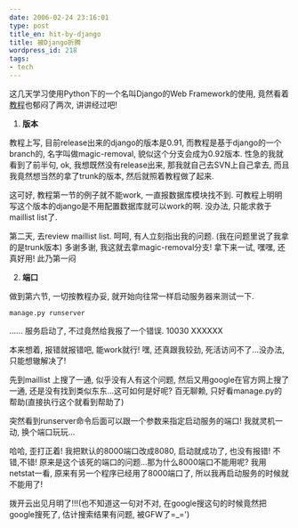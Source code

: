 ```yaml
---
date: 2006-02-24 23:16:01
type: post
title_en: hit-by-django
title: 被Django折腾
wordpress_id: 218
tags:
- tech
---
```


这几天学习使用Python下的一个名叫Django的Web Framework的使用, 竟然看着[教程](http://www.woodpecker.org.cn/obp/django/django-stepbystep/newtest/doc/)也郁闷了两次, 讲讲经过吧!

1. **版本**

教程上写, 目前release出来的django的版本是0.91, 而教程是基于django的一个branch的, 名字叫做magic-removal, 貌似这个分支会成为0.92版本. 性急的我就看到了前半句, ok, 我想既然没有release出来, 那我就自己去SVN上自己拿去, 而且我竟然想当然的拿了trunk的版本, 然后就照着教程做了起来.

这可好, 教程第一节的例子就不能work, 一直报数据库模块找不到. 可教程上明明写这个版本的django是不用配置数据库就可以work的啊. 没办法, 只能求救于maillist list了.

第二天, 去review maillist list. 呵呵, 有人立刻指出我的问题. (我在问题里说了我拿的是trunk版本) 多谢多谢, 我这就去拿magic-removal分支! 拿下来一试, 嘿嘿, 还真好用! 此乃第一闷

2. **端口**

做到第六节, 一切按教程办妥, 就开始向往常一样启动服务器来测试一下.

	manage.py runserver

......
服务启动了, 不过竟然给我报了一个错误. 10030 XXXXXX

本来想着, 报错就报错吧, 能work就行! 嘿, 还真跟我较劲, 死活访问不了...没办法, 只能想辙解决了!

先到maillist 上搜了一通, 似乎没有人有这个问题, 然后又用google在官方网上搜了一通, 还是没有找到类似东东...这可如何是好呢? 百无聊赖, 只好看manage.py的帮助(直接执行这个就看到帮助了)

突然看到runserver命令后面可以跟一个参数来指定启动服务的端口! 我就灵机一动, 换个端口玩玩...

哈哈, 歪打正着! 我把默认的8000端口改成8080, 启动就成功了, 也没有报错! 不错,不错! 原来是这个该死的端口的问题...那为什么8000端口不能用呢? 我用netstat一看, 原来有另一个程序已经用了8000端口了, 所以我再启动服务的时候就不能用了!

拨开云出见月明了!!!(也不知道这一句对不对, 在google搜这句的时候竟然把google搜死了, 估计搜索结果有问题, 被GFW了=_=')
